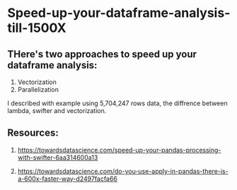 # Speed-up-your-dataframe-analysis-till-1500X

## THere's two approaches to speed up your dataframe analysis:

1. Vectorization 
2. Parallelization 

I described with example using 5,704,247  rows data, the diffrence between lambda, swifter and vectorization.


## Resources:
1. https://towardsdatascience.com/speed-up-your-pandas-processing-with-swifter-6aa314600a13

2. https://towardsdatascience.com/do-you-use-apply-in-pandas-there-is-a-600x-faster-way-d2497facfa66

